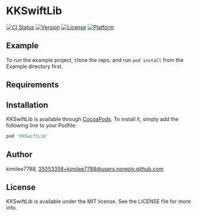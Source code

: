# KKSwiftLib

[![CI Status](https://img.shields.io/travis/kimilee7788/KKSwiftLib.svg?style=flat)](https://travis-ci.org/kimilee7788/KKSwiftLib)
[![Version](https://img.shields.io/cocoapods/v/KKSwiftLib.svg?style=flat)](https://cocoapods.org/pods/KKSwiftLib)
[![License](https://img.shields.io/cocoapods/l/KKSwiftLib.svg?style=flat)](https://cocoapods.org/pods/KKSwiftLib)
[![Platform](https://img.shields.io/cocoapods/p/KKSwiftLib.svg?style=flat)](https://cocoapods.org/pods/KKSwiftLib)

## Example

To run the example project, clone the repo, and run `pod install` from the Example directory first.

## Requirements

## Installation

KKSwiftLib is available through [CocoaPods](https://cocoapods.org). To install
it, simply add the following line to your Podfile:

```ruby
pod 'KKSwiftLib'
```

## Author

kimilee7788, 35053358+kimilee7788@users.noreply.github.com

## License

KKSwiftLib is available under the MIT license. See the LICENSE file for more info.
